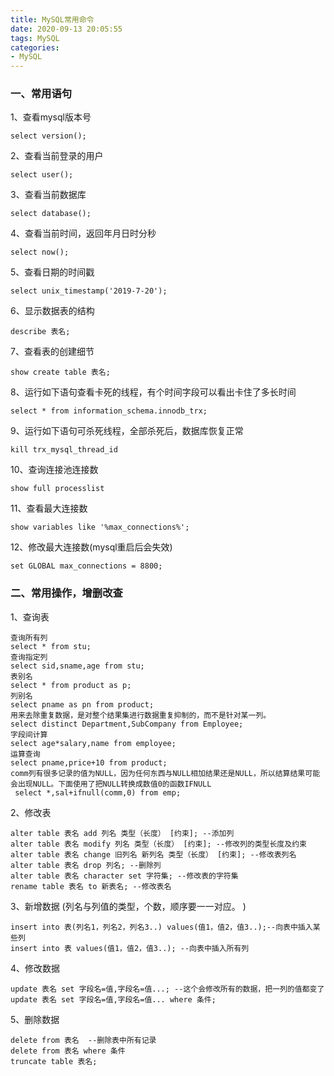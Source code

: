 ```yaml
---
title: MySQL常用命令
date: 2020-09-13 20:05:55
tags: MySQL
categories: 
- MySQL
---
```


### 一、常用语句

1、查看mysql版本号

 `select version();` 

2、查看当前登录的用户

 `select user();` 

3、查看当前数据库

 `select database();` 

<!--more-->

4、查看当前时间，返回年月日时分秒

 `select now();` 

5、查看日期的时间戳

 `select unix_timestamp('2019-7-20');`

6、显示数据表的结构

`describe 表名; `

7、查看表的创建细节

`show create table 表名; `

8、运行如下语句查看卡死的线程，有个时间字段可以看出卡住了多长时间  

`select * from information_schema.innodb_trx;`

9、运行如下语句可杀死线程，全部杀死后，数据库恢复正常   

`kill trx_mysql_thread_id`

10、查询连接池连接数  

`show full processlist`

11、查看最大连接数

`show variables like '%max_connections%';`

12、修改最大连接数(mysql重启后会失效)  

`set GLOBAL max_connections = 8800;`

### 二、常用操作，增删改查

1、查询表

```
查询所有列
select * from stu;
查询指定列
select sid,sname,age from stu;
表别名
select * from product as p;
列别名
select pname as pn from product;
用来去除重复数据，是对整个结果集进行数据重复抑制的，而不是针对某一列。
select distinct Department,SubCompany from Employee;
字段间计算
select age*salary,name from employee;
运算查询
select pname,price+10 from product;
comm列有很多记录的值为NULL，因为任何东西与NULL相加结果还是NULL，所以结算结果可能会出现NULL。下面使用了把NULL转换成数值0的函数IFNULL
 select *,sal+ifnull(comm,0) from emp;
```

2、修改表

```
alter table 表名 add 列名 类型（长度） [约束]; --添加列
alter table 表名 modify 列名 类型（长度） [约束]; --修改列的类型长度及约束
alter table 表名 change 旧列名 新列名 类型（长度） [约束]; --修改表列名
alter table 表名 drop 列名; --删除列
alter table 表名 character set 字符集; --修改表的字符集
rename table 表名 to 新表名; --修改表名
```

3、新增数据 (列名与列值的类型，个数，顺序要一一对应。 )

```
insert into 表(列名1，列名2，列名3..) values(值1，值2，值3..);--向表中插入某些列
insert into 表 values(值1，值2，值3..); --向表中插入所有列
```

4、修改数据

```
update 表名 set 字段名=值,字段名=值...; --这个会修改所有的数据，把一列的值都变了
update 表名 set 字段名=值,字段名=值... where 条件;
```

5、删除数据

```
delete from 表名  --删除表中所有记录
delete from 表名 where 条件
truncate table 表名;
```

